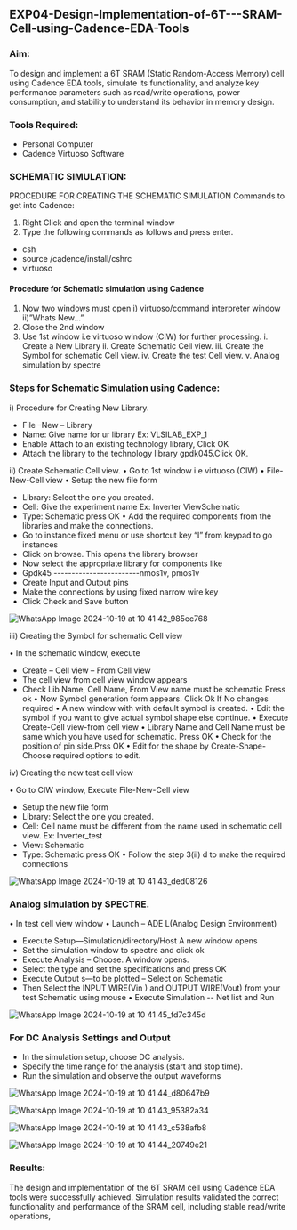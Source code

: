 ## EXP04-Design-Implementation-of-6T---SRAM-Cell-using-Cadence-EDA-Tools 

### Aim:
To design and implement a 6T SRAM (Static Random-Access Memory) cell using Cadence EDA tools, simulate its functionality, and analyze key performance parameters such as read/write operations, power consumption, and stability to understand its behavior in memory design.

### Tools Required:
- Personal Computer
- Cadence Virtuoso Software
    
### SCHEMATIC SIMULATION:
PROCEDURE FOR CREATING THE SCHEMATIC SIMULATION
Commands to get into Cadence:

1.	Right Click and open the terminal window
2.	Type the following commands as follows and press enter.
  - csh
  - source /cadence/install/cshrc
  - virtuoso
#### Procedure for Schematic simulation using Cadence
  
  1.	Now two windows must open
      i) virtuoso/command interpreter window
    	ii)”Whats New…”
  2.	Close the 2nd window
  3.	Use 1st window i.e virtuoso window (CIW) for further processing.
      i.	Create a New Library
      ii.	Create Schematic Cell view.
      iii.	Create the Symbol for schematic Cell view.
      iv.	Create the test Cell view.
      v.	Analog simulation by spectre

### Steps for Schematic Simulation using Cadence:
i)	Procedure for Creating New Library.
- File –New – Library
- Name: Give name for ur library Ex: VLSILAB_EXP_1
- Enable Attach to an existing technology library, Click OK
- Attach the library to the technology library gpdk045.Click OK.
  
ii)	Create Schematic Cell view.
•	Go to 1st window i.e virtuoso (CIW)
•	File-New-Cell view
•	Setup the new file form
  +	Library: Select the one you created.
  +	Cell: Give the experiment name Ex: Inverter ViewSchematic
  +	Type: Schematic press OK
•	Add the required components from the libraries and make the connections.
  +	Go to instance fixed menu or use shortcut key “I” from keypad to go instances
  +	Click on browse. This opens the library browser
  +	Now select the appropriate library for components like 
  +	Gpdk45 ------------------------nmos1v, pmos1v
  +	Create Input and Output pins
  +	Make the connections by using fixed narrow wire key
  +	Click Check and Save button

![WhatsApp Image 2024-10-19 at 10 41 42_985ec768](https://github.com/user-attachments/assets/b62f5f33-a6bc-4f59-8ad6-89c950149c5b)
 
 iii)	Creating the Symbol for schematic Cell view

•	In the schematic window, execute 
  +	Create – Cell view – From Cell view
  +	The cell view from cell view window appears
  +	Check Lib Name, Cell Name, From View name must be schematic Press ok
•	Now Symbol generation form appears. Click Ok If No changes required
•	A new window with with default symbol is created.
•	Edit the symbol if you want to give actual symbol shape else continue.
•	Execute Create-Cell view-from cell view
•	Library Name and Cell Name must be same which you have used for schematic. Press OK
•	Check for the position of pin side.Prss OK
•	Edit for the shape by Create-Shape-Choose required options to edit.

 
 iv)	Creating the new test cell view

•	Go to CIW window, Execute File-New-Cell view
  +	Setup the new file form
  +	Library: Select the one you created.
  +	Cell: Cell name must be different from the name used in schematic cell view. Ex: Inverter_test
  +	View: Schematic
  +	Type: Schematic press OK
•	Follow the step 3(ii) d to make the required connections

 ![WhatsApp Image 2024-10-19 at 10 41 43_ded08126](https://github.com/user-attachments/assets/77a7caea-2d31-4a7a-8878-92c23fdb5fa3)

### Analog simulation by SPECTRE.
•	In test cell view window
•	Launch – ADE L(Analog Design Environment)
   +	Execute Setup—Simulation/directory/Host A new window opens
   +	Set the simulation window to spectre and click ok
   +	Execute Analysis – Choose. A window opens.
   +	Select the type and set the specifications and press OK
   +	Execute Output s—to be plotted – Select on Schematic
   +	Then Select the INPUT WIRE(Vin ) and OUTPUT WIRE(Vout) from your test Schematic using mouse
•	Execute Simulation -- Net list and Run

![WhatsApp Image 2024-10-19 at 10 41 45_fd7c345d](https://github.com/user-attachments/assets/046b9c2b-e174-411d-9c56-b434934fa7f2)

### For DC Analysis Settings and Output
  - In the simulation setup, choose DC analysis.
  - Specify the time range for the analysis (start and stop time).
  - Run the simulation and observe the output waveforms
    
![WhatsApp Image 2024-10-19 at 10 41 44_d80647b9](https://github.com/user-attachments/assets/ca5dce75-3c3c-4fc2-a1f4-18d82d596ec2)


![WhatsApp Image 2024-10-19 at 10 41 43_95382a34](https://github.com/user-attachments/assets/d71dac0f-6462-44f1-a76c-a48cb3c70b6c)

![WhatsApp Image 2024-10-19 at 10 41 43_c538afb8](https://github.com/user-attachments/assets/b2da578d-dc7d-478a-ac4e-49df76034d9d)

![WhatsApp Image 2024-10-19 at 10 41 44_20749e21](https://github.com/user-attachments/assets/2fe7ad15-e5f5-45a3-9e99-a410875c4d7f)


### Results:
The design and implementation of the 6T SRAM cell using Cadence EDA tools were successfully achieved. Simulation results validated the correct functionality and performance of the SRAM cell, including stable read/write operations,


